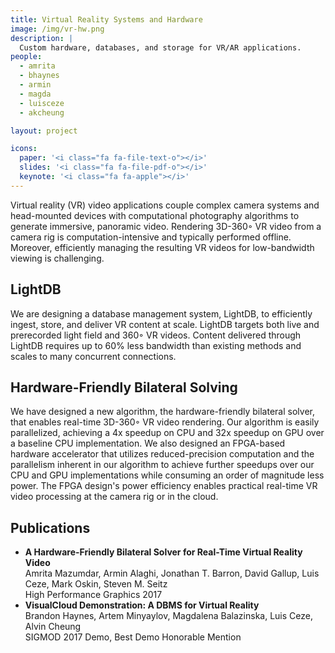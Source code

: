 ```yaml
---
title: Virtual Reality Systems and Hardware
image: /img/vr-hw.png
description: |
  Custom hardware, databases, and storage for VR/AR applications.
people:
  - amrita
  - bhaynes
  - armin
  - magda
  - luisceze
  - akcheung

layout: project

icons:
  paper: '<i class="fa fa-file-text-o"></i>'
  slides: '<i class="fa fa-file-pdf-o"></i>'
  keynote: '<i class="fa fa-apple"></i>'
---
```

Virtual reality (VR) video applications couple complex camera systems and head-mounted devices with computational photography algorithms to generate immersive, panoramic video.
Rendering 3D-360◦ VR video from a camera rig is computation-intensive and typically performed offline.
Moreover, efficiently managing the resulting VR videos for low-bandwidth viewing is challenging.

## LightDB
We are designing a database management system, LightDB, to efficiently ingest, store, and deliver VR content at scale.
LightDB targets both live and prerecorded light field and 360◦ VR videos.
Content delivered through LightDB requires up to 60% less bandwidth than existing methods and scales to many concurrent connections.

## Hardware-Friendly Bilateral Solving
We have designed a new algorithm, the hardware-friendly bilateral solver, that enables real-time 3D-360◦ VR video rendering.
Our algorithm is easily parallelized, achieving a 4x speedup on CPU and 32x speedup on GPU over a baseline CPU implementation.
We also designed an FPGA-based hardware accelerator that utilizes reduced-precision computation and the parallelism inherent in our algorithm to achieve further speedups over our CPU and GPU implementations while consuming an order of magnitude less power.
The FPGA design's power efficiency enables practical real-time VR video processing at the camera rig or in the cloud.


## Publications

- **A Hardware-Friendly Bilateral Solver for Real-Time Virtual Reality Video**<br/>
  Amrita Mazumdar, Armin Alaghi, Jonathan T. Barron, David Gallup, Luis Ceze, Mark Oskin, Steven M. Seitz<br/>
  High Performance Graphics 2017
- **VisualCloud Demonstration: A DBMS for Virtual Reality**<br/>
  Brandon Haynes, Artem Minyaylov, Magdalena Balazinska, Luis Ceze, Alvin Cheung<br/>
  SIGMOD 2017 Demo, Best Demo Honorable Mention
